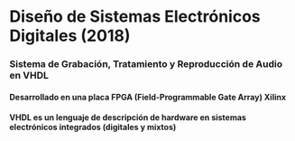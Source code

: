 # Diseño de Sistemas Electrónicos Digitales (2018)
### Sistema de Grabación, Tratamiento y Reproducción de Audio en VHDL 
#### Desarrollado en una placa FPGA (Field-Programmable Gate Array) Xilinx
#### VHDL es un lenguaje de descripción de hardware en sistemas electrónicos integrados (digitales y mixtos)
